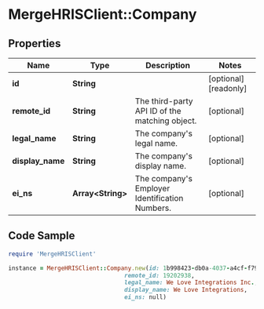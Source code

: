 # MergeHRISClient::Company

## Properties

Name | Type | Description | Notes
------------ | ------------- | ------------- | -------------
**id** | **String** |  | [optional] [readonly] 
**remote_id** | **String** | The third-party API ID of the matching object. | [optional] 
**legal_name** | **String** | The company&#39;s legal name. | [optional] 
**display_name** | **String** | The company&#39;s display name. | [optional] 
**ei_ns** | **Array&lt;String&gt;** | The company&#39;s Employer Identification Numbers. | [optional] 

## Code Sample

```ruby
require 'MergeHRISClient'

instance = MergeHRISClient::Company.new(id: 1b998423-db0a-4037-a4cf-f79c60cb67b3,
                                 remote_id: 19202938,
                                 legal_name: We Love Integrations Inc.,
                                 display_name: We Love Integrations,
                                 ei_ns: null)
```


